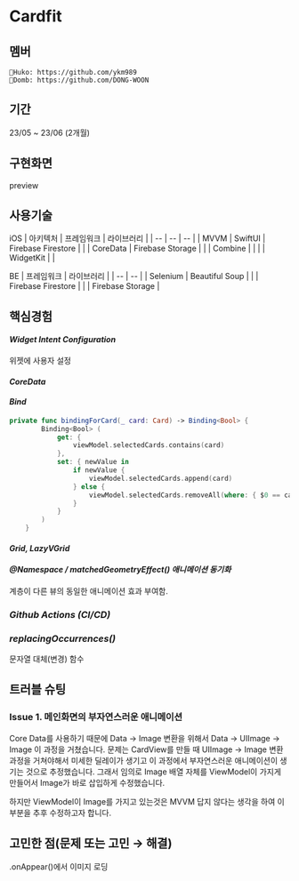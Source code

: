 # Cardfit

## 멤버
    🍊Huko: https://github.com/ykm989
    🍅Domb: https://github.com/DONG-WOON
## 기간
23/05 ~ 23/06 (2개월)
## 구현화면
preview

## 사용기술

iOS
|  아키텍처      | 프레임워크 | 라이브러리           |
|    --          |     --     |     --               |
|   MVVM         |  SwiftUI   | Firebase Firestore   |
|                |  CoreData  | Firebase Storage     | 
|                |  Combine   |                      |
|                |  WidgetKit |                      |

BE
| 프레임워크 |    라이브러리      |
|     --     |       --           |
|   Selenium |  Beautiful Soup    |
|            | Firebase Firestore   |
|            | Firebase Storage     | 

## 핵심경험

#### *Widget Intent Configuration*
위젯에 사용자 설정 
#### *CoreData*

#### *Bind<Value>*

```swift
private func bindingForCard(_ card: Card) -> Binding<Bool> {
        Binding<Bool> (
            get: {
                viewModel.selectedCards.contains(card)
            },
            set: { newValue in
                if newValue {
                    viewModel.selectedCards.append(card)
                } else {
                    viewModel.selectedCards.removeAll(where: { $0 == card })
                }
            }
        )
    }
```

#### *Grid, LazyVGrid*

#### *@Namespace / matchedGeometryEffect() 애니메이션 동기화*
계층이 다른 뷰의 동일한 애니메이션 효과 부여함.

### *Github Actions (CI/CD)*

### *replacingOccurrences()*
문자열 대체(변경) 함수

## 트러블 슈팅

### Issue 1. 메인화면의 부자연스러운 애니메이션 
Core Data를 사용하기 때문에 Data -> Image 변환을 위해서 Data -> UIImage -> Image 이 과정을 거쳤습니다.
문제는 CardView를 만들 때 UIImage -> Image 변환 과정을 거쳐야해서 미세한 딜레이가 생기고 이 과정에서 부자연스러운 애니메이션이 생기는 것으로 추정했습니다.
그래서 임의로 Image 배열 자체를 ViewModel이 가지게 만들어서 Image가 바로 삽입하게 수정했습니다.

하지만 ViewModel이 Image를 가지고 있는것은 MVVM 답지 않다는 생각을 하여 이 부분을 추후 수정하고자 합니다.


## 고민한 점(문제 또는 고민 → 해결)
.onAppear()에서 이미지 로딩


